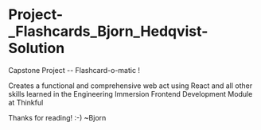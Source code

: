 # Project-_Flashcards_Bjorn_Hedqvist-Solution
Capstone Project -- Flashcard-o-matic !

Creates a functional and comprehensive web act using React and all other skills learned in the Engineering Immersion Frontend Development Module at Thinkful

Thanks for reading! :-)
~Bjorn
